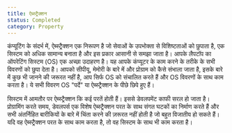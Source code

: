 ```yaml
---
title: ऐब्स्ट्रैक्शन
status: Completed
category: Property
---
```


कंप्यूटिंग के संदर्भ में, ऐब्स्ट्रैक्शन एक निरूपण है जो सेवाओं के उपभोक्ता से विशिष्टताओं को छुपाता है, एक सिस्टम को अधिक सामान्य बनाता है और इस प्रकार आसानी से समझा जाता है। आपके लैपटॉप का ऑपरेटिंग सिस्टम (OS) एक अच्छा उदाहरण है। यह आपके कंप्यूटर के काम करने के तरीके के सभी विवरणों को छुपा देता है। आपको सीपीयू, मेमोरी के बारे में और प्रोग्राम को कैसे संभाला जाता है, इसके बारे में कुछ भी जानने की जरूरत नहीं है, आप सिर्फ OS को संचालित करते हैं और OS विवरणों के साथ काम करता है। ये सभी विवरण OS "पर्दे" या ऐब्स्ट्रैक्शन के पीछे छिपे हुए हैं।

सिस्टम में आमतौर पर ऐब्स्ट्रैक्शन कि कई परतें होती हैं। इससे डेवलपमेंट काफी सरल हो जाता है। प्रोग्रामिंग करते समय, डेवलपर्स एक विशेष ऐब्स्ट्रैक्शन परत के साथ संगत घटकों का निर्माण करते हैं और सभी अंतर्निहित बारीकियों के बारे में चिंता करने की ज़रूरत नहीं होती है जो बहुत विजातीय हो सकते हैं। यदि वह ऐब्स्ट्रैक्शन परत के साथ काम करता है, तो वह सिस्टम के साथ भी काम करता है।
